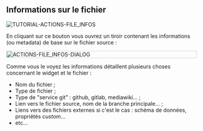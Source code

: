 ## Informations sur le fichier

<div>
  <img
    alt="TUTORIAL-ACTIONS-FILE_INFOS"
    src="https://raw.githubusercontent.com/multi-coop/gitribute-documentation-content/main/images/tutorial/commented/tutorial-03.png"
    />
</div>

En cliquant sur ce bouton <span class="icon"><i class="mdi mdi-information-outline"></i></span> vous ouvrez un tiroir contenant les informations (ou metadata) de base sur le fichier source :

<div style="border: thin solid lightgrey;">
  <img
    alt="ACTIONS-FILE_INFOS-DIALOG"
    src="https://raw.githubusercontent.com/multi-coop/gitribute-documentation-content/main/images/tutorial/actions-file_infos.png"
    />
</div>

Comme vous le voyez les informations détaillent plusieurs choses concernant le widget et le fichier :

- Nom du fichier ;
- Type de fichier ;
- Type de "service git" : github, gitlab, mediawiki... ;
- Lien vers le fichier source, nom de la branche principale... ;
- Liens vers des fichiers externes si c'est le cas : schéma de données, propriétés _custom_...
- etc...
